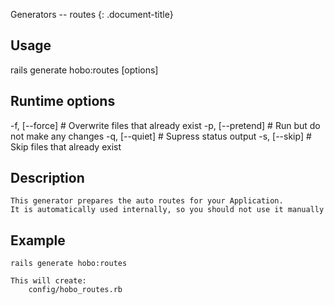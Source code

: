 Generators -- routes
{: .document-title}


## Usage

    

  rails generate hobo:routes  [options]


## Runtime options

    

  -f, [--force]    # Overwrite files that already exist
  -p, [--pretend]  # Run but do not make any changes
  -q, [--quiet]    # Supress status output
  -s, [--skip]     # Skip files that already exist


## Description

    

    This generator prepares the auto routes for your Application.
    It is automatically used internally, so you should not use it manually


## Example

    

    rails generate hobo:routes

    This will create:
        config/hobo_routes.rb
